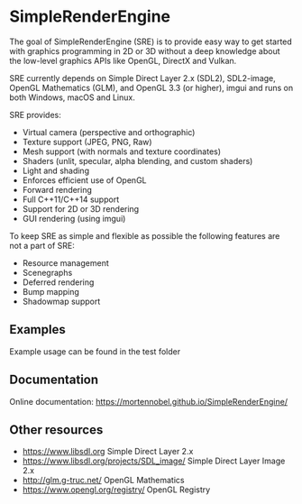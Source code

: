 # SimpleRenderEngine

The goal of SimpleRenderEngine (SRE) is to provide easy way to get started with graphics 
programming in 2D or 3D without a deep knowledge about the low-level graphics APIs like 
OpenGL, DirectX and Vulkan.
 
SRE currently depends on Simple Direct Layer 2.x (SDL2), SDL2-image, OpenGL Mathematics (GLM), and OpenGL 3.3 (or higher),
imgui and runs on both Windows, macOS and Linux.
 
SRE provides:
 * Virtual camera (perspective and orthographic)
 * Texture support (JPEG, PNG, Raw)
 * Mesh support (with normals and texture coordinates)
 * Shaders (unlit, specular, alpha blending, and custom shaders)
 * Light and shading
 * Enforces efficient use of OpenGL
 * Forward rendering
 * Full C++11/C++14 support
 * Support for 2D or 3D rendering
 * GUI rendering (using imgui)

To keep SRE as simple and flexible as possible the following features are not a part of SRE:
 * Resource management
 * Scenegraphs
 * Deferred rendering
 * Bump mapping
 * Shadowmap support

 ## Examples
 
Example usage can be found in the test folder

## Documentation

Online documentation:
https://mortennobel.github.io/SimpleRenderEngine/
 
 ## Other resources
 
 * https://www.libsdl.org Simple Direct Layer 2.x 
 * https://www.libsdl.org/projects/SDL_image/ Simple Direct Layer Image 2.x
 * http://glm.g-truc.net/ OpenGL Mathematics
 * https://www.opengl.org/registry/ OpenGL Registry